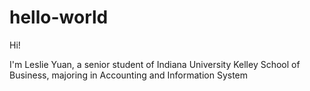# hello-world

Hi!

I'm Leslie Yuan, a senior student of Indiana University Kelley School of Business, majoring in Accounting and Information System
